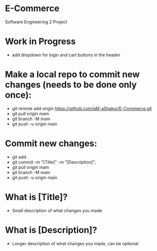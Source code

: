 # E-Commerce
Software Engineering 2 Project

# Work in Progress
* add dropdown for login and cart buttons in the header

# Make a local repo to commit new changes (needs to be done only once):
* git remote add origin https://github.com/aM-aShakur/E-Commerce.git
* git pull origin main
* git branch -M main
* git push -u origin main

# Commit new changes:
* git add .
* git commit -m "[Title]" -m "[Description]";
* git pull origin main
* git branch -M main
* git push -u origin main

# What is [Title]?
* Small description of what changes you made

# What is [Description]?
* Longer description of what changes you made, can be optional
